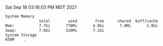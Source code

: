 Sat Sep 18 03:16:03 PM MDT 2021
```bash
System Memory
               total        used        free      shared  buff/cache   available
Mem:           7.7Gi       778Mi       4.9Gi       7.0Mi       1.9Gi       6.6Gi
Swap:          7.6Gi       520Mi       7.1Gi
System Storage
658M	.
```
